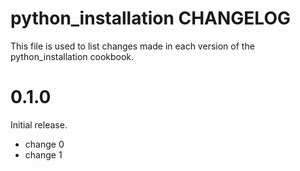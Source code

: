 # python_installation CHANGELOG

This file is used to list changes made in each version of the python_installation cookbook.

# 0.1.0

Initial release.

- change 0
- change 1

